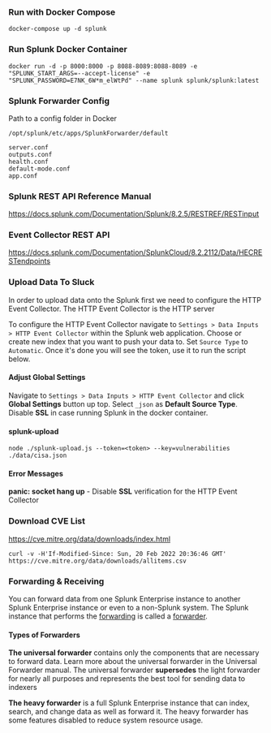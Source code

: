 ### Run with Docker Compose

```
docker-compose up -d splunk
```

### Run Splunk Docker Container

```
docker run -d -p 8000:8000 -p 8088-8089:8088-8089 -e "SPLUNK_START_ARGS=--accept-license" -e "SPLUNK_PASSWORD=E7NK_6W*m_elWtPd" --name splunk splunk/splunk:latest
```

### Splunk Forwarder Config

Path to a config folder in Docker
```
/opt/splunk/etc/apps/SplunkForwarder/default

server.conf
outputs.conf
health.conf
default-mode.conf
app.conf
```

### Splunk REST API Reference Manual

https://docs.splunk.com/Documentation/Splunk/8.2.5/RESTREF/RESTinput

### Event Collector REST API

https://docs.splunk.com/Documentation/SplunkCloud/8.2.2112/Data/HECRESTendpoints


### Upload Data To Sluck

In order to upload data onto the Splunk first we need to configure the HTTP Event Collector. 
The HTTP Event Collector is the HTTP server 

To configure the HTTP Event Collector navigate to `Settings > Data Inputs > HTTP Event Collector` within the Splunk web application. Choose or create new index that you want to push your data to. Set `Source Type` to `Automatic`.
Once it's done you will see the token, use it to run the script below.

#### Adjust Global Settings

Navigate to `Settings > Data Inputs > HTTP Event Collector` and click **Global Settings** button up top. Select `_json` as **Default Source Type**. Disable **SSL** in case running Splunk in the docker container.

#### splunk-upload 

```
node ./splunk-upload.js --token=<token> --key=vulnerabilities ./data/cisa.json
```

#### Error Messages

**panic: socket hang up** - Disable **SSL** verification for the HTTP Event Collector


### Download CVE List

https://cve.mitre.org/data/downloads/index.html

```
curl -v -H'If-Modified-Since: Sun, 20 Feb 2022 20:36:46 GMT' https://cve.mitre.org/data/downloads/allitems.csv
```

### Forwarding & Receiving

You can forward data from one Splunk Enterprise instance to another Splunk Enterprise instance or even to a non-Splunk system. The Splunk instance that performs the [forwarding](https://docs.splunk.com/Splexicon:Forwarding) is called a [forwarder](https://docs.splunk.com/Splexicon:Forwarder).


#### Types of Forwarders

**The universal forwarder** contains only the components that are necessary to forward data. Learn more about the universal forwarder in the Universal Forwarder manual. The universal forwarder **supersedes** the light forwarder for nearly all purposes and represents the best tool for sending data to indexers

**The heavy forwarder** is a full Splunk Enterprise instance that can index, search, and change data as well as forward it. The heavy forwarder has some features disabled to reduce system resource usage.
